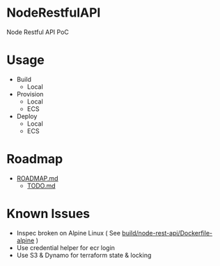 # NodeRestfulAPI
Node Restful API PoC

# Usage
* Build
	* Local
* Provision
	* Local
	* ECS
* Deploy
	* Local
	* ECS

# Roadmap
* [ROADMAP.md](docs/ROADMAP.md)
	* [TODO.md](docs/TODO.md)

# Known Issues
* Inspec broken on Alpine Linux ( See [build/node-rest-api/Dockerfile-alpine](build/node-rest-api/Dockerfile-alpine) )
* Use credential helper for ecr login
* Use S3 & Dynamo for terraform state & locking
